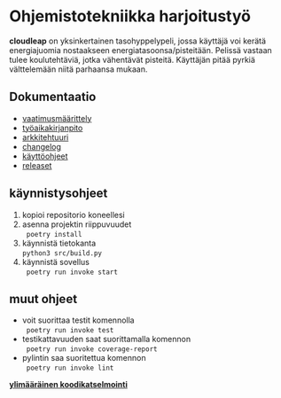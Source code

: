 # Ohjemistotekniikka harjoitustyö
__cloudleap__ on yksinkertainen tasohyppelypeli, jossa käyttäjä voi kerätä energiajuomia nostaakseen energiatasoonsa/pisteitään. Pelissä vastaan tulee koulutehtäviä, jotka vähentävät pisteitä. Käyttäjän pitää pyrkiä välttelemään niitä parhaansa mukaan.

## Dokumentaatio

- [vaatimusmäärittely](https://github.com/neakovalainen/ohjelmistotekniikka25/tree/main/cloudleap/dokumentaatio/vaatimusmaarittely.md)
- [työaikakirjanpito](https://github.com/neakovalainen/ohjelmistotekniikka25/tree/main/cloudleap/dokumentaatio/tyoaikakirjanpito.md)
- [arkkitehtuuri](https://github.com/neakovalainen/ohjelmistotekniikka25/tree/main/cloudleap/dokumentaatio/arkkitehtuuri.md)
- [changelog](https://github.com/neakovalainen/ohjelmistotekniikka25/tree/main/cloudleap/dokumentaatio/changelog.md)
- [käyttöohjeet](https://github.com/neakovalainen/ohjelmistotekniikka25/blob/main/cloudleap/dokumentaatio/kayttoohje.md)
- [releaset](https://github.com/neakovalainen/ohjelmistotekniikka25/releases)

## käynnistysohjeet
1.  kopioi repositorio koneellesi
2. asenna projektin riippuvuudet \
 ``` poetry install```
3. käynnistä tietokanta \
   ``` python3 src/build.py ```
 5. käynnistä sovellus \
 ``` poetry run invoke start```

## muut ohjeet
- voit suorittaa testit komennolla \
``` poetry run invoke test```
- testikattavuuden saat suorittamalla komennon \
``` poetry run invoke coverage-report```
- pylintin saa suoritettua komennon \
``` poetry run invoke lint```

[__ylimääräinen koodikatselmointi__](https://github.com/JuhoTurunen/chess-app/issues/1)
